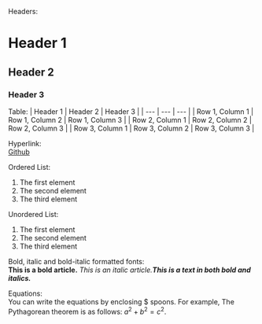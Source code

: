 Headers:
# Header 1
## Header 2
### Header 3

Table:
| Header 1 | Header 2 | Header 3 |
| --- | --- | --- |
| Row 1, Column 1 | Row 1, Column 2 | Row 1, Column 3 |
| Row 2, Column 1 | Row 2, Column 2 | Row 2, Column 3 |
| Row 3, Column 1 | Row 3, Column 2 | Row 3, Column 3 |

Hyperlink: <br>
[Github](https://github.com/mr-yakut/)

Ordered List:
1. The first element
2. The second element
3. The third element

Unordered List:
1. The first element
2. The second element
3. The third element

Bold, italic and bold-italic formatted fonts: <br>
**This is a bold article.** _This is an italic article._**_This is a text in both bold and italics._**

Equations: <br>
You can write the equations by enclosing $ spoons. For example, The Pythagorean theorem is as follows: $a^2 + b^2 = c^2$.

